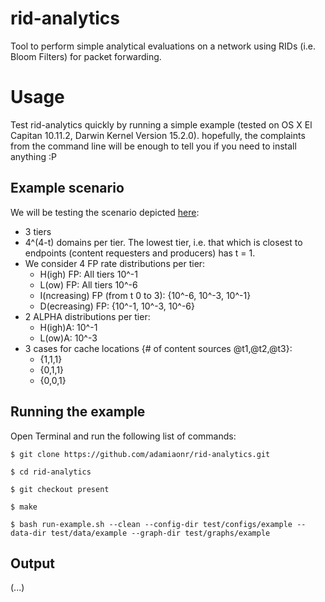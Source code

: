 # rid-analytics
Tool to perform simple analytical evaluations on a network using RIDs (i.e. Bloom Filters) for packet forwarding.

# Usage

Test rid-analytics quickly by running a simple example (tested on OS X El Capitan 10.11.2, 
Darwin Kernel Version 15.2.0). hopefully, the complaints from the command line will be enough to 
tell you if you need to install anything :P

## Example scenario

We will be testing the scenario depicted [here](https://www.dropbox.com/s/v2vcngxt2t1gurc/example.png?dl=0):

* 3 tiers
* 4^(4-t) domains per tier. The lowest tier, i.e. that which is closest to endpoints (content requesters and producers) has t = 1.
* We consider 4 FP rate distributions per tier:
	* H(igh) FP: All tiers 10^-1
	* L(ow) FP: All tiers 10^-6
	* I(ncreasing) FP (from t 0 to 3): {10^-6, 10^-3, 10^-1}
	* D(ecreasing) FP: {10^-1, 10^-3, 10^-6}
* 2 ALPHA distributions per tier:
	* H(igh)A: 10^-1
	* L(ow)A: 10^-3
* 3 cases for cache locations {# of content sources @t1,@t2,@t3}: 
	* {1,1,1}
	* {0,1,1} 
	* {0,0,1}	

## Running the example

Open Terminal and run the following list of commands:

`$ git clone https://github.com/adamiaonr/rid-analytics.git`

`$ cd rid-analytics`

`$ git checkout present`

`$ make`

`$ bash run-example.sh --clean --config-dir test/configs/example --data-dir test/data/example --graph-dir test/graphs/example`

## Output

(...) 
